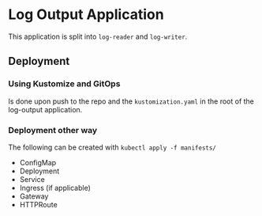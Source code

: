 # Log Output Application

This application is split into `log-reader` and `log-writer`.

## Deployment

### Using Kustomize and GitOps

Is done upon push to the repo and the `kustomization.yaml` in the root of the log-output application.

### Deployment other way

The following can be created with `kubectl apply -f manifests/`

- ConfigMap
- Deployment
- Service
- Ingress (if applicable)
- Gateway
- HTTPRoute
